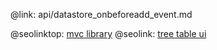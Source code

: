 @link: api/datastore_onbeforeadd_event.md

@seolinktop: [mvc library](https://webix.com)
@seolink: [tree table ui](https://webix.com/widget/treetable/)